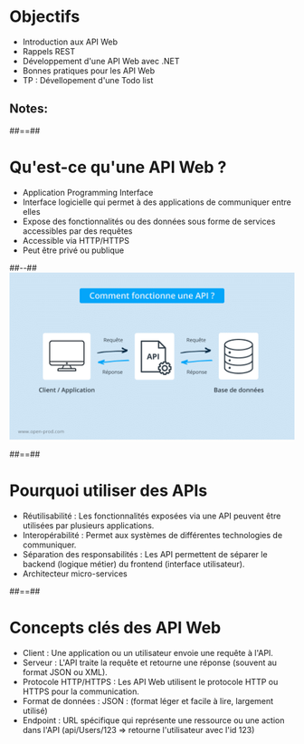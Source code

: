 # Objectifs

- Introduction aux API Web
- Rappels REST
- Développement d'une API Web avec .NET
- Bonnes pratiques pour les API Web
- TP : Dévellopement d'une Todo list

Notes:
- 

##==##
<!-- .slide: class="two-column" data-background="#2c3c4e"-->


# Qu'est-ce qu'une API Web ?

- Application Programming Interface
- Interface logicielle qui permet à des applications de communiquer entre elles
- Expose des fonctionnalités ou des données sous forme de services accessibles par des requêtes
- Accessible via HTTP/HTTPS
- Peut être privé ou publique 
<!-- .element: class="list-fragment" -->

##--##
![Timeline usage](../../assets/images/api.png)

##==##

# Pourquoi utiliser des APIs
- Réutilisabilité : Les fonctionnalités exposées via une API peuvent être utilisées par plusieurs applications.
- Interopérabilité : Permet aux systèmes de différentes technologies de communiquer.
- Séparation des responsabilités : Les API permettent de séparer le backend (logique métier) du frontend (interface utilisateur).
- Architecteur micro-services
<!-- .element: class="list-fragment" -->


##==##

# Concepts clés des API Web

- Client : Une application ou un utilisateur envoie une requête à l'API.
- Serveur : L'API traite la requête et retourne une réponse (souvent au format JSON ou XML).
- Protocole HTTP/HTTPS : Les API Web utilisent le protocole HTTP ou HTTPS pour la communication.
- Format de données : JSON : (format léger et facile à lire, largement utilisé)
- Endpoint : URL spécifique qui représente une ressource ou une action dans l'API (api/Users/123 => retourne l'utilisateur avec l'id 123)

